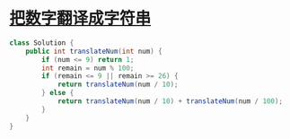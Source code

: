 # [把数字翻译成字符串](https://leetcode-cn.com/problems/ba-shu-zi-fan-yi-cheng-zi-fu-chuan-lcof/)

```java
class Solution {
    public int translateNum(int num) {
        if (num <= 9) return 1;
        int remain = num % 100;
        if (remain <= 9 || remain >= 26) {
            return translateNum(num / 10);
        } else {
            return translateNum(num / 10) + translateNum(num / 100);
        }
    }
}
```

